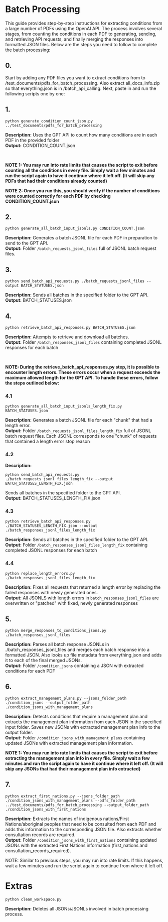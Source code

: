 # Batch Processing
This guide provides step-by-step instructions for extracting conditions from a large number of PDFs using the OpenAI API. The process involves several stages, from counting the conditions in each PDF to generating, sending, and retrieving API requests, and finally merging the responses into formatted JSON files. Below are the steps you need to follow to complete the batch processing:

## 0.
Start by adding any PDF files you want to extract conditions from to /test_documents/pdfs_for_batch_processing. Also extract all_docs_info.zip so that everything.json is in /batch_api_calling. Next, paste in and run the following scripts one by one:

## 1.
```
python generate_condition_count_json.py ../test_documents/pdfs_for_batch_processing
```
**Description:**
Uses the GPT API to count how many conditions are in each PDF in the provided folder<br>
**Output:**
CONDITION_COUNT.json

<br>

**NOTE 1: You may run into rate limits that causes the script to exit before counting all the conditions in every file. Simply wait a few minutes and run the script again to have it continue where it left off. (It will skip any PDFs that had their conditions already counted)**

**NOTE 2: Once you run this, you should verify if the number of conditions were counted correctly for each PDF by checking CONDITION_COUNT.json**

## 2.
```
python generate_all_batch_input_jsonls.py CONDITION_COUNT.json
```
**Description:**
Generates a batch JSONL file for each PDF in preparation to send to the GPT API.<br>
**Output:**
Folder `/batch_requests_jsonl_files` full of JSONL batch request files.

## 3.
```
python send_batch_api_requests.py ./batch_requests_jsonl_files --output BATCH_STATUSES.json
```
**Description:**
Sends all batches in the specified folder to the GPT API.<br>
**Output:**
BATCH_STATUSES.json

## 4.
```
python retrieve_batch_api_responses.py BATCH_STATUSES.json
```
**Description:**
Attempts to retrieve and download all batches.<br>
**Output:**
Folder `/batch_responses_jsonl_files` containing completed JSONL responses for each batch

<br>

**NOTE: During the retrieve_batch_api_responses.py step, it is possible to encounter length errors. These errors occur when a request exceeds the maximum allowed length for the GPT API. To handle these errors, follow the steps outlined below:**

### 4.1
```
python generate_all_batch_input_jsonls_length_fix.py BATCH_STATUSES.json
```
**Description:**
Generates a batch JSONL file for each "chunk" that had a length error.<br>
**Output:**
Folder `/batch_requests_jsonl_files_length_fix` full of JSONL batch request files. Each JSONL corresponds to one "chunk" of requests that contained a length error stop reason

### 4.2
**Description:**
```
python send_batch_api_requests.py ./batch_requests_jsonl_files_length_fix --output BATCH_STATUSES_LENGTH_FIX.json
```
Sends all batches in the specified folder to the GPT API.<br>
**Output:**
BATCH_STATUSES_LENGTH_FIX.json

### 4.3
```
python retrieve_batch_api_responses.py ./BATCH_STATUSES_LENGTH_FIX.json --output ./batch_responses_jsonl_files_length_fix
```
**Description:**
Sends all batches in the specified folder to the GPT API.<br>
**Output:**
Folder `/batch_responses_jsonl_files_length_fix` containing completed JSONL responses for each batch

### 4.4
```
python replace_length_errors.py ./batch_responses_jsonl_files_length_fix
```
**Description:**
Fixes all requests that returned a length error by replacing the failed responses with newly generated ones.<br>
**Output:**
All JSONLS with length errors in `batch_responses_jsonl_files` are overwritten or "patched" with fixed, newly generated responses

## 5.
```
python merge_responses_to_conditions_jsons.py ./batch_responses_jsonl_files
```
**Description:**
Parses all batch response JSONLs in ./batch_responses_jsonl_files and merges each batch response into a formatted JSON. Also looks up file metadata from everything.json and adds it to each of the final merged JSONs.<br>
**Output:**
Folder `/condition_jsons` containing a JSON with extracted conditions for each PDF

## 6.
```
python extract_management_plans.py --jsons_folder_path ./condition_jsons --output_folder_path ./condition_jsons_with_management_plans
```
**Description:**
Detects conditions that require a management plan and extracts the management plan information from each JSON in the specified input folder. Saves new JSONs with extracted management plan info to the output folder.<br>
**Output:**
Folder `/condition_jsons_with_management_plans` containing updated JSONs with extracted management plan information.

**NOTE 1: You may run into rate limits that causes the script to exit before extracting the management plan info in every file. Simply wait a few minutes and run the script again to have it continue where it left off. (It will skip any JSONs that had their management plan info extracted)**

## 7.
```
python extract_first_nations.py --jsons_folder_path ./condition_jsons_with_management_plans --pdfs_folder_path ../test_documents/pdfs_for_batch_processing --output_folder_path ./condition_jsons_with_first_nations
```
**Description:**
Extracts the names of indigenous nations/First Nations/aboriginal peoples that need to be consulted from each PDF and adds this information to the corresponding JSON file. Also extracts whether consultation records are required.<br>
**Output:**
Folder `/condition_jsons_with_first_nations` containing updated JSONs with the extracted First Nations information (first_nations and consultation_records_required).

NOTE: Similar to previous steps, you may run into rate limits. If this happens, wait a few minutes and run the script again to continue from where it left off.


# Extras
```
python clean_workspace.py
```
**Description:**
Deletes all JSONs/JSONLs involved in batch processing process.

